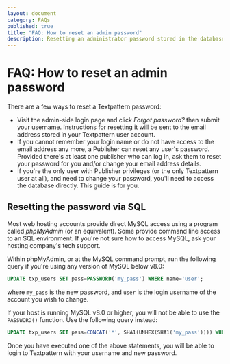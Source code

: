 ```yaml
---
layout: document
category: FAQs
published: true
title: "FAQ: How to reset an admin password"
description: Resetting an administrator password stored in the database via SQL.
---
```


# FAQ: How to reset an admin password

There are a few ways to reset a Textpattern password:

* Visit the admin-side login page and click _Forgot password?_ then submit your username. Instructions for resetting it will be sent to the email address stored in your Textpattern user account.
* If you cannot remember your login name or do not have access to the email address any more, a Publisher can reset any user's password. Provided there's at least one publisher who can log in, ask them to reset your password for you and/or change your email address details.
* If you're the only user with Publisher privileges (or the only Textpattern user at all), and need to change your password, you'll need to access the database directly. This guide is for you.

## Resetting the password via SQL

Most web hosting accounts provide direct MySQL access using a program called _phpMyAdmin_ (or an equivalent). Some provide command line access to an SQL environment. If you're not sure how to access MySQL, ask your hosting company's tech support.

Within phpMyAdmin, or at the MySQL command prompt, run the following query if you're using any version of MySQL below v8.0:

``` sql
UPDATE txp_users SET pass=PASSWORD('my_pass') WHERE name='user';
```

where `my_pass` is the new password, and `user` is the login username of the account you wish to change.

If your host is running MySQL v8.0 or higher, you will not be able to use the `PASSWORD()` function. Use the following query instead:

``` sql
UPDATE txp_users SET pass=CONCAT('*', SHA1(UNHEX(SHA1('my_pass')))) WHERE name='user';
```

Once you have executed one of the above statements, you will be able to login to Textpattern with your username and new password.
